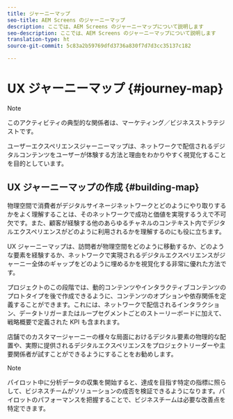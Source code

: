 ```yaml
---
title: ジャーニーマップ
seo-title: AEM Screens のジャーニーマップ
description: ここでは、AEM Screens のジャーニーマップについて説明します
seo-description: ここでは、AEM Screens のジャーニーマップについて説明します
translation-type: ht
source-git-commit: 5c83a2b59769dfd3736a830f7d7d3cc35137c182

---
```



# UX ジャーニーマップ {#journey-map}

>[!NOTE]
>
>このアクティビティの典型的な関係者は、マーケティング／ビジネスストラテジストです。

ユーザーエクスペリエンスジャーニーマップは、ネットワークで配信されるデジタルコンテンツをユーザーが体験する方法と理由をわかりやすく視覚化することを目的としています。

## UX ジャーニーマップの作成 {#building-map}

物理空間で消費者がデジタルサイネージネットワークとどのようにやり取りするかをよく理解することは、そのネットワークで成功と価値を実現するうえで不可欠です。また、顧客が経験する他のあらゆるチャネルのコンテキスト内でデジタルエクスペリエンスがどのように利用されるかを理解するのにも役に立ちます。

UX ジャーニーマップは、訪問者が物理空間をどのように移動するか、どのような要素を経験するか、ネットワークで実現されるデジタルエクスペリエンスがジャーニー全体のギャップをどのように埋めるかを視覚化する非常に優れた方法です。

プロジェクトのこの段階では、動的コンテンツやインタラクティブコンテンツのプロトタイプを後で作成できるように、コンテンツのオプションや依存関係を定義することができます。これには、ネットワークで配信されるインタラクション、データトリガーまたはループセグメントごとのストーリーボードに加えて、戦略概要で定義された KPI も含まれます。

店舗でのカスタマージャーニーの様々な局面におけるデジタル要素の物理的な配置や、実際に提供されるデジタルエクスペリエンスをプロジェクトリーダーや主要関係者が試すことができるようにすることをお勧めします。

>[!NOTE]
>
> パイロット中に分析データの収集を開始すると、達成を目指す特定の指標に照らして、ビジネスチームがソリューションの成否を検証できるようになります。パイロットのパフォーマンスを把握することで、ビジネスチームは必要な改善点を特定できます。
